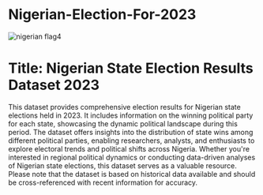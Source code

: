 # Nigerian-Election-For-2023
![nigerian flag4](https://github.com/EvangelGeorge/Nigerian-Election-For-2023/assets/133099709/44a111b8-21e0-46fc-966d-c4f54d0d7d19)

# Title: Nigerian State Election Results Dataset 2023
This dataset provides comprehensive election results for Nigerian state elections held in 2023. It includes information on the winning political party for each state, showcasing the dynamic political landscape during this period. The dataset offers insights into the distribution of state wins among different political parties, enabling researchers, analysts, and enthusiasts to explore electoral trends and political shifts across Nigeria. Whether you're interested in regional political dynamics or conducting data-driven analyses of Nigerian state elections, this dataset serves as a valuable resource. Please note that the dataset is based on historical data available and should be cross-referenced with recent information for accuracy.

